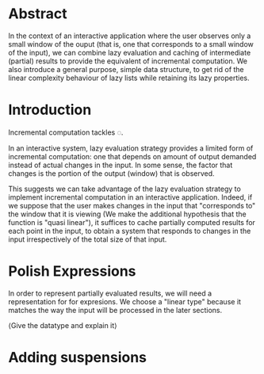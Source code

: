 

# Abstract

In the context of an interactive application where the user observes
only a small window of the ouput (that is, one that corresponds to a small
window of the input), we can combine lazy evaluation and caching of intermediate
(partial) results to provide the equivalent of incremental computation. We also
introduce a general purpose, simple data structure, to get rid of the linear
complexity behaviour of lazy lists while retaining its lazy properties.

# Introduction

Incremental computation tackles ◌.

In an interactive system, lazy evaluation strategy provides a limited form of
incremental computation: one that depends on amount of output demanded instead
of actual changes in the input. In some sense, the factor that changes is the
portion of the output (window) that is observed. 

This suggests we can take advantage of the lazy evaluation strategy to
implement incremental computation in an interactive application. Indeed, if we
suppose that the user makes changes in the input that "corresponds to" the
window that it is viewing (We make the additional hypothesis that the function
is "quasi linear"), it suffices to cache partially computed results for each
point in the input, to obtain a system that responds to changes in the input
irrespectively of the total size of that input.

# Polish Expressions

In order to represent partially evaluated results, we will need a
representation for for expresions. We choose a "linear type" because
it matches the way the input will be processed in the later sections.

⟨Give the datatype and explain it⟩

# Adding suspensions


